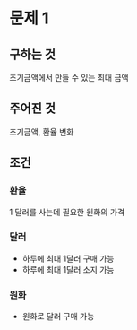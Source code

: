 # 문제 1
## 구하는 것
초기금액에서 만들 수 있는 최대 금액
## 주어진 것
초기금액, 환율 변화
## 조건
### 환율
1 달러를 사는데 필요한 원화의 가격
### 달러
- 하루에 최대 1달러 구매 가능
- 하루에 최대 1달러 소지 가능
### 원화
- 원화로 달러 구매 가능
